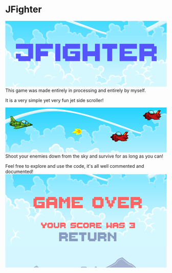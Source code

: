 # JFighter
![alt text](https://github.com/Di0go/JFighter/blob/master/Images/JFigther.png)
This game was made entirely in processing and entirely by myself.

It is a very simple yet very fun jet side scroller!

![alt text](https://github.com/Di0go/JFighter/blob/master/Images/JF1.png)
Shoot your enemies down from the sky and survive for as long as you can!

Feel free to explore and use the code, it's all well commented and documented!
![alt text](https://github.com/Di0go/JFighter/blob/master/Images/JF2.png)
